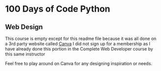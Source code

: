 # 100 Days of Code Python

## Web Design
This course is empty except for this readme file because it was
all done on a 3rd party website called [Canva](https://canva.com)
I did not sign up for a membership as I have already done this
portion in the Complete Web Developer course by this same instructor

Feel free to play around on Canva for any designing inspiration or needs.
